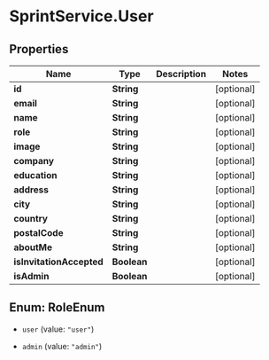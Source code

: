 # SprintService.User

## Properties

Name | Type | Description | Notes
------------ | ------------- | ------------- | -------------
**id** | **String** |  | [optional] 
**email** | **String** |  | [optional] 
**name** | **String** |  | [optional] 
**role** | **String** |  | [optional] 
**image** | **String** |  | [optional] 
**company** | **String** |  | [optional] 
**education** | **String** |  | [optional] 
**address** | **String** |  | [optional] 
**city** | **String** |  | [optional] 
**country** | **String** |  | [optional] 
**postalCode** | **String** |  | [optional] 
**aboutMe** | **String** |  | [optional] 
**isInvitationAccepted** | **Boolean** |  | [optional] 
**isAdmin** | **Boolean** |  | [optional] 



## Enum: RoleEnum


* `user` (value: `"user"`)

* `admin` (value: `"admin"`)




